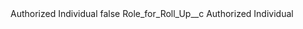 <?xml version="1.0" encoding="UTF-8"?>
<CustomMetadata xmlns="http://soap.sforce.com/2006/04/metadata" xmlns:xsi="http://www.w3.org/2001/XMLSchema-instance" xmlns:xsd="http://www.w3.org/2001/XMLSchema">
    <label>Authorized Individual</label>
    <protected>false</protected>
    <values>
        <field>Role_for_Roll_Up__c</field>
        <value xsi:type="xsd:string">Authorized Individual</value>
    </values>
</CustomMetadata>
